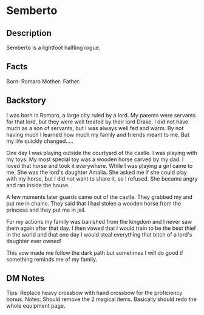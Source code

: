 # Semberto
## Description
Semberto is a lightfoot halfling rogue. 

## Facts
Born: Romaro
Mother: 
Father: 

## Backstory
I was born in Romaro, a large city ruled by a lord. My parents were servants for that lord, but they were well treated by their lord Drake. I did not have much as a son of servants, but I was always well fed and warm. By not having much I learned how much my family and friends meant to me. But my life quickly changed.....

One day I was playing outside the courtyard of the castle. I was playing with my toys. My most special toy was a wooden horse carved by my dad. I loved that horse and took it everywhere. While I was playing a girl came to me. She was the lord's daughter Amalia. She asked me if she could play with my horse, but I did not want to share it, so I refused. She became angry and ran inside the house.

A few moments later guards came out of the castle. They grabbed my and put me in chains. They said that I had stolen a wooden horse from the princess and they put me in jail.

For my actions  my family was banished from the kingdom and I never saw them again after that day. I then vowed that I would train to be the best thief in the world and that one day I would steal everything that bitch of a lord's daughter ever owned!

This vow made me follow the dark path but sometimes I will do good if something reminds me of my family.

## DM Notes
Tips: Replace heavy crossbow with hand crossbow for the proficiency bonus.
Notes: Should remove the 2 magical items. Basically should redo the whole equipment page. 